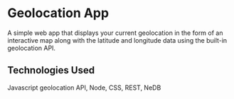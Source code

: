 # Geolocation App

A simple web app that displays your current geolocation in the form of an
interactive map along with the latitude and longitude data using the
built-in geolocation API.

## Technologies Used

Javascript geolocation API, Node, CSS, REST, NeDB
